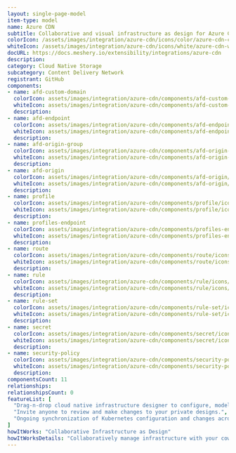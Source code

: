 ```yaml
---
layout: single-page-model
item-type: model
name: Azure CDN
subtitle: Collaborative and visual infrastructure as design for Azure CDN
colorIcon: /assets/images/integration/azure-cdn/icons/color/azure-cdn-color.svg
whiteIcon: /assets/images/integration/azure-cdn/icons/white/azure-cdn-white.svg
docURL: https://docs.meshery.io/extensibility/integrations/azure-cdn
description: 
category: Cloud Native Storage
subcategory: Content Delivery Network
registrant: GitHub
components: 
- name: afd-custom-domain
  colorIcon: assets/images/integration/azure-cdn/components/afd-custom-domain/icons/color/afd-custom-domain-color.svg
  whiteIcon: assets/images/integration/azure-cdn/components/afd-custom-domain/icons/white/afd-custom-domain-white.svg
  description: 
- name: afd-endpoint
  colorIcon: assets/images/integration/azure-cdn/components/afd-endpoint/icons/color/afd-endpoint-color.svg
  whiteIcon: assets/images/integration/azure-cdn/components/afd-endpoint/icons/white/afd-endpoint-white.svg
  description: 
- name: afd-origin-group
  colorIcon: assets/images/integration/azure-cdn/components/afd-origin-group/icons/color/afd-origin-group-color.svg
  whiteIcon: assets/images/integration/azure-cdn/components/afd-origin-group/icons/white/afd-origin-group-white.svg
  description: 
- name: afd-origin
  colorIcon: assets/images/integration/azure-cdn/components/afd-origin/icons/color/afd-origin-color.svg
  whiteIcon: assets/images/integration/azure-cdn/components/afd-origin/icons/white/afd-origin-white.svg
  description: 
- name: profile
  colorIcon: assets/images/integration/azure-cdn/components/profile/icons/color/profile-color.svg
  whiteIcon: assets/images/integration/azure-cdn/components/profile/icons/white/profile-white.svg
  description: 
- name: profiles-endpoint
  colorIcon: assets/images/integration/azure-cdn/components/profiles-endpoint/icons/color/profiles-endpoint-color.svg
  whiteIcon: assets/images/integration/azure-cdn/components/profiles-endpoint/icons/white/profiles-endpoint-white.svg
  description: 
- name: route
  colorIcon: assets/images/integration/azure-cdn/components/route/icons/color/route-color.svg
  whiteIcon: assets/images/integration/azure-cdn/components/route/icons/white/route-white.svg
  description: 
- name: rule
  colorIcon: assets/images/integration/azure-cdn/components/rule/icons/color/rule-color.svg
  whiteIcon: assets/images/integration/azure-cdn/components/rule/icons/white/rule-white.svg
  description: 
- name: rule-set
  colorIcon: assets/images/integration/azure-cdn/components/rule-set/icons/color/rule-set-color.svg
  whiteIcon: assets/images/integration/azure-cdn/components/rule-set/icons/white/rule-set-white.svg
  description: 
- name: secret
  colorIcon: assets/images/integration/azure-cdn/components/secret/icons/color/secret-color.svg
  whiteIcon: assets/images/integration/azure-cdn/components/secret/icons/white/secret-white.svg
  description: 
- name: security-policy
  colorIcon: assets/images/integration/azure-cdn/components/security-policy/icons/color/security-policy-color.svg
  whiteIcon: assets/images/integration/azure-cdn/components/security-policy/icons/white/security-policy-white.svg
  description: 
componentsCount: 11
relationships: 
relationshipsCount: 0
featureList: [
  "Drag-n-drop cloud native infrastructure designer to configure, model, and deploy your workloads.",
  "Invite anyone to review and make changes to your private designs.",
  "Ongoing synchronization of Kubernetes configuration and changes across any number of clusters."
]
howItWorks: "Collaborative Infrastructure as Design"
howItWorksDetails: "Collaboratively manage infrastructure with your coworkers synchronously sharing the same designs."
---
```

